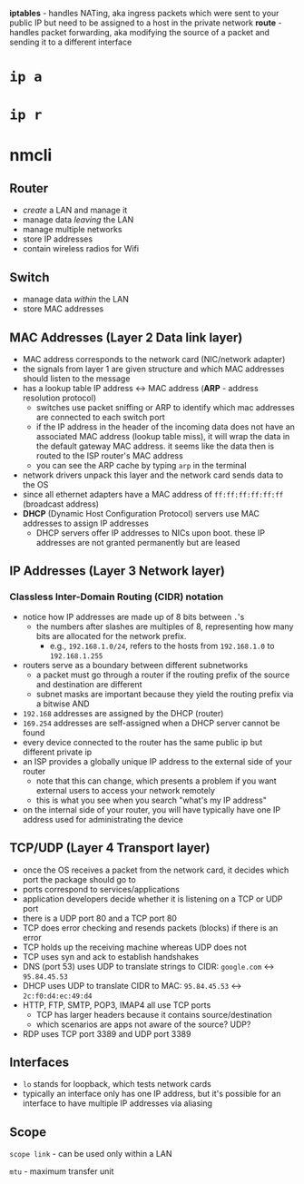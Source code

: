 **iptables** - handles NATing, aka ingress packets which were sent to your public IP but need to be assigned to a host in the private network
**route** - handles packet forwarding, aka modifying the source of a packet and sending it to a different interface

# `ip a`

# `ip r`

# nmcli

## Router

- _create_ a LAN and manage it
- manage data _leaving_ the LAN
- manage multiple networks
- store IP addresses
- contain wireless radios for Wifi

## Switch

- manage data _within_ the LAN
- store MAC addresses

## MAC Addresses (Layer 2 Data link layer)

- MAC address corresponds to the network card (NIC/network adapter)
- the signals from layer 1 are given structure and which MAC addresses should listen to the message
- has a lookup table IP address \<-> MAC address (**ARP** - address resolution protocol)
  - switches use packet sniffing or ARP to identify which mac addresses are connected to each switch port
  - if the IP address in the header of the incoming data does not have an associated MAC address (lookup table miss), it will wrap the data in the default gateway MAC address. it seems like the data then is routed to the ISP router's MAC address
  - you can see the ARP cache by typing `arp` in the terminal
- network drivers unpack this layer and the network card sends data to the OS
- since all ethernet adapters have a MAC address of `ff:ff:ff:ff:ff:ff` (broadcast address)
- **DHCP** (Dynamic Host Configuration Protocol) servers use MAC addresses to assign IP addresses
  - DHCP servers offer IP addresses to NICs upon boot. these IP addresses are not granted permanently but are leased

## IP Addresses (Layer 3 Network layer)

### Classless Inter-Domain Routing (CIDR) notation

- notice how IP addresses are made up of 8 bits between `.`'s
  - the numbers after slashes are multiples of 8, representing how many bits are allocated for the network prefix.
    - e.g., `192.168.1.0/24`, refers to the hosts from `192.168.1.0` to `192.168.1.255`
- routers serve as a boundary between different subnetworks
  - a packet must go through a router if the routing prefix of the source and destination are different
  - subnet masks are important because they yield the routing prefix via a bitwise AND
- `192.168` addresses are assigned by the DHCP (router)
- `169.254` addresses are self-assigned when a DHCP server cannot be found
- every device connected to the router has the same public ip but different private ip
- an ISP provides a globally unique IP address to the external side of your router
  - note that this can change, which presents a problem if you want external users to access your network remotely
  - this is what you see when you search "what's my IP address"
- on the internal side of your router, you will have typically have one IP address used for administrating the device

## TCP/UDP (Layer 4 Transport layer)

- once the OS receives a packet from the network card, it decides which port the package should go to
- ports correspond to services/applications
- application developers decide whether it is listening on a TCP or UDP port
- there is a UDP port 80 and a TCP port 80
- TCP does error checking and resends packets (blocks) if there is an error
- TCP holds up the receiving machine whereas UDP does not
- TCP uses syn and ack to establish handshakes
- DNS (port 53) uses UDP to translate strings to CIDR: `google.com` \<-> `95.84.45.53`
- DHCP uses UDP to translate CIDR to MAC: `95.84.45.53` \<-> `2c:f0:d4:ec:49:d4`
- HTTP, FTP, SMTP, POP3, IMAP4 all use TCP ports
  - TCP has larger headers because it contains source/destination
  - which scenarios are apps not aware of the source? UDP?
- RDP uses TCP port 3389 and UDP port 3389

## Interfaces

- `lo` stands for loopback, which tests network cards
- typically an interface only has one IP address, but it's possible for an interface to have multiple IP addresses via aliasing

## Scope

`scope link` - can be used only within a LAN

`mtu` - maximum transfer unit
